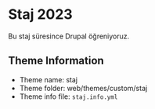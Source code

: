 # Staj 2023

Bu staj süresince Drupal öğreniyoruz.

## Theme Information
- Theme name: staj
- Theme folder: web/themes/custom/staj
- Theme info file: `staj.info.yml`